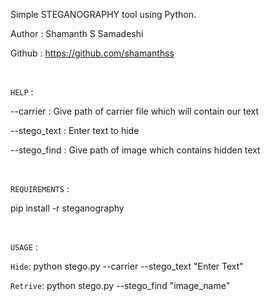 Simple STEGANOGRAPHY tool using Python.

Author : Shamanth S Samadeshi

Github : https://github.com/shamanthss

<br>

`HELP` :

 --carrier    : Give path of carrier file which will contain our text

 --stego_text : Enter text to hide

 --stego_find : Give path of image which contains hidden text

<br>

`REQUIREMENTS` :
 
 pip install -r steganography 

<br>

`USAGE` : 

`Hide`: python stego.py --carrier --stego_text "Enter Text"

`Retrive`: python stego.py --stego_find "image_name"
